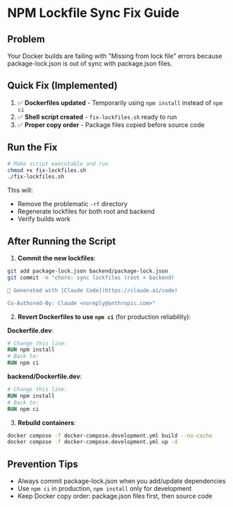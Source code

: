 # NPM Lockfile Sync Fix Guide

## Problem
Your Docker builds are failing with "Missing from lock file" errors because package-lock.json is out of sync with package.json files.

## Quick Fix (Implemented)
1. ✅ **Dockerfiles updated** - Temporarily using `npm install` instead of `npm ci`
2. ✅ **Shell script created** - `fix-lockfiles.sh` ready to run
3. ✅ **Proper copy order** - Package files copied before source code

## Run the Fix

```bash
# Make script executable and run
chmod +x fix-lockfiles.sh
./fix-lockfiles.sh
```

This will:
- Remove the problematic `-rf` directory
- Regenerate lockfiles for both root and backend
- Verify builds work

## After Running the Script

1. **Commit the new lockfiles**:
```bash
git add package-lock.json backend/package-lock.json
git commit -m "chore: sync lockfiles (root + backend)

🤖 Generated with [Claude Code](https://claude.ai/code)

Co-Authored-By: Claude <noreply@anthropic.com>"
```

2. **Revert Dockerfiles to use `npm ci`** (for production reliability):

**Dockerfile.dev**:
```dockerfile
# Change this line:
RUN npm install
# Back to:
RUN npm ci
```

**backend/Dockerfile.dev**:
```dockerfile  
# Change this line:
RUN npm install
# Back to:
RUN npm ci
```

3. **Rebuild containers**:
```bash
docker compose -f docker-compose.development.yml build --no-cache
docker compose -f docker-compose.development.yml up -d
```

## Prevention Tips
- Always commit package-lock.json when you add/update dependencies
- Use `npm ci` in production, `npm install` only for development
- Keep Docker copy order: package.json files first, then source code